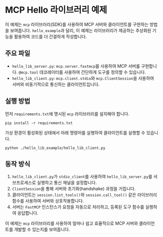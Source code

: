 # MCP Hello 라이브러리 예제

이 예제는 `mcp` 라이브러리(SDK)를 사용하여 MCP 서버와 클라이언트를 구현하는 방법을 보여줍니다. `hello_example`과 달리, 이 예제는 라이브러리가 제공하는 추상화된 기능을 활용하여 코드를 더 간결하게 작성합니다.

## 주요 파일

- `hello_lib_server.py`: `mcp.server.fastmcp`를 사용하여 MCP 서버를 구현합니다. `@mcp.tool` 데코레이터를 사용하여 간단하게 도구를 정의할 수 있습니다.
- `hello_lib_client.py`: `mcp.client.stdio`와 `mcp.ClientSession`을 사용하여 서버와 비동기적으로 통신하는 클라이언트입니다.

## 실행 방법

먼저 `requirements.txt`에 명시된 `mcp` 라이브러리를 설치해야 합니다.

```shell
pip install -r requirements.txt
```

가상 환경이 활성화된 상태에서 아래 명령어를 실행하여 클라이언트를 실행할 수 있습니다.

```shell
python ./hello_lib_example/hello_lib_client.py
```

## 동작 방식

1. `hello_lib_client.py`가 `stdio_client`를 사용하여 `hello_lib_server.py`를 서브프로세스로 실행하고 통신 채널을 설정합니다.
2. `ClientSession`을 통해 서버와 초기화(handshake) 과정을 거칩니다.
3. 클라이언트는 `session.list_tools()`와 `session.call_tool()` 같은 라이브러리 함수를 사용하여 서버와 상호작용합니다.
4. 서버는 `FastMCP` 인스턴스가 요청을 자동으로 처리하고, 등록된 도구 함수를 실행하여 응답합니다.

이 예제는 `mcp` 라이브러리를 사용하여 얼마나 쉽고 효율적으로 MCP 서버와 클라이언트를 개발할 수 있는지를 보여줍니다.
